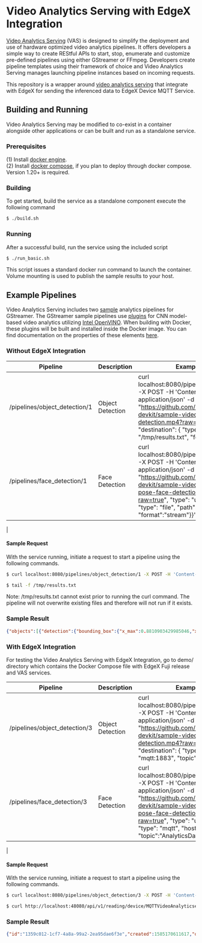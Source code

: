 # Video Analytics Serving with EdgeX Integration

[Video Analytics Serving](https://github.com/intel/video-analytics-serving) (VAS) is designed to simplify the deployment and use of hardware optimized video analytics pipelines. It offers developers a simple way to create REStful APIs to start, stop, enumerate and customize pre-defined pipelines using either GStreamer or FFmpeg. Developers create pipeline templates using their framework of choice and Video Analytics Serving manages launching pipeline instances based on incoming requests.

This repository is a wrapper around [video analytics serving](https://github.com/intel/video-analytics-serving) that integrate with EdgeX for sending the inferenced data to EdgeX Device MQTT Service.


## Building and Running

Video Analytics Serving may be modified to co-exist in a container alongside other applications or can be built and run as a standalone service.
### Prerequisites
(1) Install [docker engine](https://docs.docker.com/install).  
(2) Install [docker compose](https://docs.docker.com/compose/install), if you plan to deploy through docker compose. Version 1.20+ is required.


### Building

To get started, build the service as a standalone component execute the following command

```bash
$ ./build.sh
```

### Running

After a successful build, run the service using the included script

```bash
$ ./run_basic.sh
```

This script issues a standard docker run command to launch the container. Volume mounting is used to publish the sample results to your host.


## Example Pipelines

Video Analytics Serving includes two [sample](pipelines) analytics pipelines for GStreamer. The GStreamer sample pipelines use [plugins](https://github.com/opencv/gst-video-analytics) for CNN model-based video analytics utilizing [Intel OpenVINO](https://software.intel.com/en-us/openvino-toolkit). When building with Docker, these plugins will be built and installed inside the Docker image. You can find documentation on the properties of these elements [here](https://github.com/opencv/gst-video-analytics/wiki/Elements).

### Without EdgeX Integration

|Pipeline| Description| Example Request| Example Detection|
|--------|------------|----------------|------------------|
|/pipelines/object_detection/1|Object Detection|curl localhost:8080/pipelines/object_detection/1 -X POST -H 'Content-Type: application/json' -d '{ "source": { "uri": "https://github.com/intel-iot-devkit/sample-videos/blob/master/bottle-detection.mp4?raw=true", "type": "uri" }, "destination": { "type": "file", "path": "/tmp/results.txt", "format":"stream"}}'|{"objects":[{"detection":{"bounding_box":{"x_max":0.9024832248687744,"x_min":0.7928286790847778,"y_max":0.8916158676147461,"y_min":0.3036915063858032},"confidence":0.6771504878997803,"label":"bottle","label_id":5},"h":212,"roi_type":"bottle","w":71,"x":507,"y":109}],"resolution":{"height":360,"width":640},"source":"https://github.com/intel-iot-devkit/sample-videos/blob/master/bottle-detection.mp4?raw=true","timestamp":39821229050}|
|/pipelines/face_detection/1|Face Detection|curl localhost:8080/pipelines/face_detection/1 -X POST -H 'Content-Type: application/json' -d '{ "source": { "uri": "https://github.com/intel-iot-devkit/sample-videos/blob/master/head-pose-face-detection-male.mp4?raw=true", "type": "uri" }, "destination": { "type": "file", "path": "/tmp/results1.txt", "format":"stream"}}'|{"objects":[{"detection":{"bounding_box":{"x_max":0.5856688022613525,"x_min":0.4449496269226074,"y_max":0.5292186737060547,"y_min":0.1539880633354187},"confidence":0.9999995231628418,"label":"face","label_id":1},"h":162,"roi_type":"face","w":108,"x":342,"y":67}],"resolution":{"height":432,"width":768},"source":"https://github.com/intel-iot-devkit/sample-videos/blob/master/head-pose-face-detection-male.mp4?raw=true","timestamp":133583333333}
|

#### Sample Request

With the service running, initiate a request to start a pipeline using the following commands.
```bash
$ curl localhost:8080/pipelines/object_detection/1 -X POST -H 'Content-Type: application/json' -d '{ "source": { "uri": "https://github.com/intel-iot-devkit/sample-videos/blob/master/bottle-detection.mp4?raw=true", "type": "uri" }, "destination": { "type": "file", "path": "/tmp/results.txt", "format":"stream"}}'

$ tail -f /tmp/results.txt
```
Note: /tmp/results.txt cannot exist prior to running the curl command. The pipeline will not overwrite existing files and therefore will not run if it exists.
### Sample Result
```json
{"objects":[{"detection":{"bounding_box":{"x_max":0.8810903429985046,"x_min":0.77934330701828,"y_max":0.8930767178535461,"y_min":0.3040514588356018},"confidence":0.5735679268836975,"label":"bottle","label_id":5},"h":213,"roi_type":"bottle","w":65,"x":499,"y":109}],"resolution":{"height":360,"width":640},"source":"https://github.com/intel-iot-devkit/sample-videos/blob/master/bottle-detection.mp4?raw=true","timestamp":972067039}
```

### With EdgeX Integration

For testing the Video Analytics Serving with EdgeX Integration, go to demo/ directory which contains the Docker Compose file with EdgeX Fuji release and VAS services. 



|Pipeline| Description| Example Request| Example Detection|
|--------|------------|----------------|------------------|
|/pipelines/object_detection/3|Object Detection|curl localhost:8080/pipelines/object_detection/3 -X POST -H 'Content-Type: application/json' -d '{ "source": { "uri": "https://github.com/intel-iot-devkit/sample-videos/blob/master/bottle-detection.mp4?raw=true", "type": "uri" }, "destination": { "type": "mqtt", "host": "mqtt:1883", "topic":"AnalyticsData"}}'|{"id":"1359c012-1cf7-4a8a-99a2-2ea95dae6f3e","created":1585170611617,"origin":1585170611165778379,"modified":1585170611617,"device":"MQTTVideoAnalyticservice","name":"analyticsdata","value":"{\"objects\":[{\"detection\":{\"bounding_box\":{\"x_max\":0.90288245677948,\"x_min\":0.7927788496017456,\"y_max\":0.89110267162323,\"y_min\":0.30375829339027405},\"confidence\":0.6906830668449402,\"label\":\"bottle\",\"label_id\":5},\"h\":212,\"roi_type\":\"bottle\",\"w\":71,\"x\":507,\"y\":109}],\"resolution\":{\"height\":360,\"width\":640},\"source\":\"https://github.com/intel-iot-devkit/sample-videos/blob/master/bottle-detection.mp4?raw=true\",\"timestamp\":39519553072}"}|
|/pipelines/face_detection/3|Face Detection|curl localhost:8080/pipelines/face_detection/3 -X POST -H 'Content-Type: application/json' -d '{ "source": { "uri": "https://github.com/intel-iot-devkit/sample-videos/blob/master/head-pose-face-detection-male.mp4?raw=true", "type": "uri" }, "destination": { "type": "mqtt", "host": "mqtt:1883", "topic":"AnalyticsData"}}'|{"id":"ee8757a2-5e46-403d-8461-4ef5d4f6f725","created":1585170799139,"origin":1585170798607191360,"modified":1585170799139,"device":"MQTTVideoAnalyticservice","name":"analyticsdata","value":"{\"objects\":[{\"detection\":{\"bounding_box\":{\"x_max\":0.729513943195343,\"x_min\":0.5531561970710754,\"y_max\":0.5413063764572144,\"y_min\":0.23096388578414917},\"confidence\":0.993606448173523,\"label\":\"face\",\"label_id\":1},\"h\":134,\"roi_type\":\"face\",\"w\":135,\"x\":425,\"y\":100}],\"resolution\":{\"height\":432,\"width\":768},\"source\":\"https://github.com/intel-iot-devkit/sample-videos/blob/master/head-pose-face-detection-male.mp4?raw=true\",\"timestamp\":21333333333}"}
|

#### Sample Request

With the service running, initiate a request to start a pipeline using the following commands.
```bash
$ curl localhost:8080/pipelines/object_detection/3 -X POST -H 'Content-Type: application/json' -d '{ "source": { "uri": "https://github.com/intel-iot-devkit/sample-videos/blob/master/bottle-detection.mp4?raw=true", "type": "uri" }, "destination": { "type": "mqtt", "host": "mqtt:1883", "topic":"AnalyticsData"}}'

$ curl http://localhost:48080/api/v1/reading/device/MQTTVideoAnalyticservice/10 | json_pp

```

### Sample Result
```json
{"id":"1359c012-1cf7-4a8a-99a2-2ea95dae6f3e","created":1585170611617,"origin":1585170611165778379,"modified":1585170611617,"device":"MQTTVideoAnalyticservice","name":"analyticsdata","value":"{\"objects\":[{\"detection\":{\"bounding_box\":{\"x_max\":0.90288245677948,\"x_min\":0.7927788496017456,\"y_max\":0.89110267162323,\"y_min\":0.30375829339027405},\"confidence\":0.6906830668449402,\"label\":\"bottle\",\"label_id\":5},\"h\":212,\"roi_type\":\"bottle\",\"w\":71,\"x\":507,\"y\":109}],\"resolution\":{\"height\":360,\"width\":640},\"source\":\"https://github.com/intel-iot-devkit/sample-videos/blob/master/bottle-detection.mp4?raw=true\",\"timestamp\":39519553072}"}
```